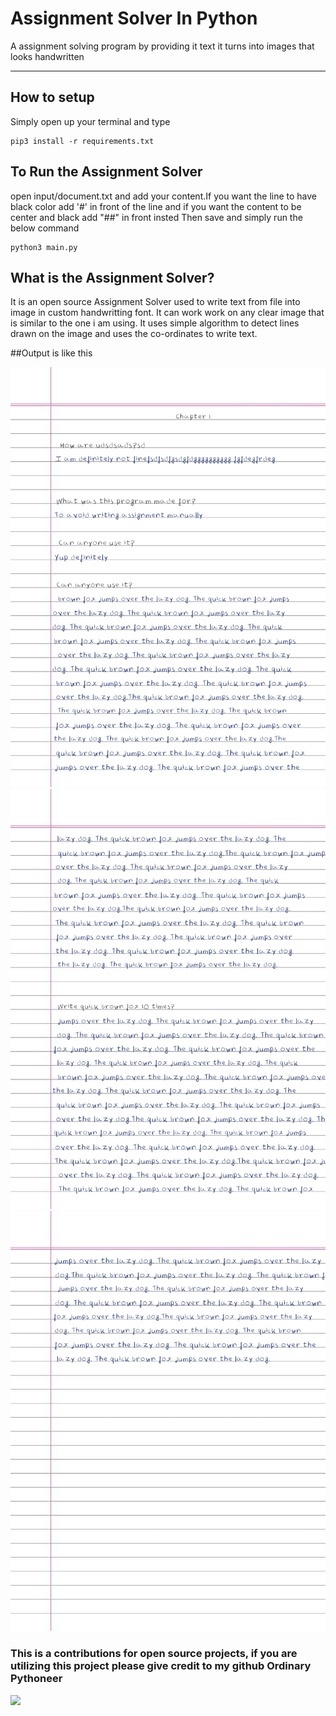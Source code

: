 # Assignment Solver In Python

A assignment solving program by providing it text it turns into images that looks handwritten

---

## How to setup

Simply open up your terminal and type

```
pip3 install -r requirements.txt
```

## To Run the Assignment Solver

open input/document.txt and add your content.If you want the line to have black color add '#' in front of the line and if you want the content to be center and black add "##" in front insted
Then save and simply run the below command
```
python3 main.py
```

## What is the Assignment Solver?

It is an open source Assignment Solver used to write text from file into image in custom handwritting font. It can work work on any clear image that is similar to the one i am using. It uses simple algorithm to detect lines drawn on the image and uses the co-ordinates to write text.

##Output is like this

![First Image](output/0.png?raw=true "Title")
![Second Image](output/1.png?raw=true "Title")
![Third Image](output/2.png?raw=true "Title")


### This is a contributions for open source projects, if you are utilizing this project please give credit to my github Ordinary Pythoneer

[<img src="https://img.youtube.com/vi/fRjA7gJhdGw/maxresdefault.jpg" width="50%">](https://youtu.be/fRjA7gJhdGw)
